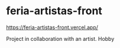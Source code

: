 # feria-artistas-front

https://feria-artistas-front.vercel.app/

Project in collaboration with an artist. Hobby
